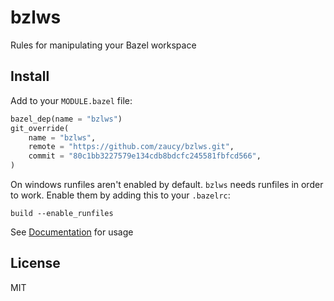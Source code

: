 # bzlws

Rules for manipulating your Bazel workspace

## Install

Add to your `MODULE.bazel` file:

```python
bazel_dep(name = "bzlws")
git_override(
    name = "bzlws",
    remote = "https://github.com/zaucy/bzlws.git",
    commit = "80c1bb3227579e134cdb8bdcfc245581fbfcd566",
)
```

On windows runfiles aren't enabled by default. `bzlws` needs runfiles in order to work. Enable them by adding this to your `.bazelrc`:

```bazelrc
build --enable_runfiles
```

See [Documentation](docs/README.md) for usage

## License

MIT
